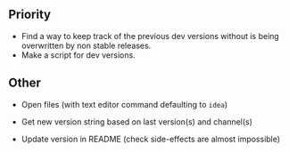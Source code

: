 ## Priority

- Find a way to keep track of the previous dev versions without is being overwritten by non stable releases.
- Make a script for dev versions.

## Other
- Open files (with text editor command defaulting to `idea`)

- Get new version string based on last version(s) and channel(s)
- Update version in README (check side-effects are almost impossible)

